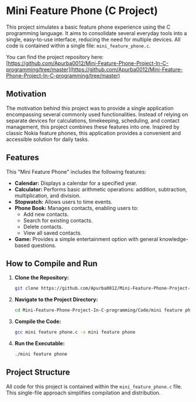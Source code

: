 # Mini Feature Phone (C Project)

This project simulates a basic feature phone experience using the C programming language. It aims to consolidate several everyday tools into a single, easy-to-use interface, reducing the need for multiple devices. All code is contained within a single file: `mini_feature_phone.c`.

You can find the project repository here: [https://github.com/Apurba0012/Mini-Feature-Phone-Project-In-C-programming/tree/master](https://github.com/Apurba0012/Mini-Feature-Phone-Project-In-C-programming/tree/master)

## Motivation

The motivation behind this project was to provide a single application encompassing several commonly used functionalities. Instead of relying on separate devices for calculations, timekeeping, scheduling, and contact management, this project combines these features into one. Inspired by classic Nokia feature phones, this application provides a convenient and accessible solution for daily tasks.

## Features

This "Mini Feature Phone" includes the following features:

*   **Calendar:** Displays a calendar for a specified year.
*   **Calculator:** Performs basic arithmetic operations: addition, subtraction, multiplication, and division.
*   **Stopwatch:** Allows users to time events.
*   **Phone Book:** Manages contacts, enabling users to:
    *   Add new contacts.
    *   Search for existing contacts.
    *   Delete contacts.
    *   View all saved contacts.
*   **Game:** Provides a simple entertainment option with general knowledge-based questions.

## How to Compile and Run

1.  **Clone the Repository:**

    ```bash
    git clone https://github.com/Apurba0012/Mini-Feature-Phone-Project-In-C-programming/tree/master
    ```

2.  **Navigate to the Project Directory:**

    ```bash
    cd Mini-Feature-Phone-Project-In-C-programming/Code/mini feature phone.c
    ```

3.  **Compile the Code:**

    ```bash
    gcc mini feature phone.c -o mini feature phone
    ```

4.  **Run the Executable:**

    ```bash
    ./mini feature phone
    ```

## Project Structure

All code for this project is contained within the `mini_feature_phone.c` file. This single-file approach simplifies compilation and distribution.

